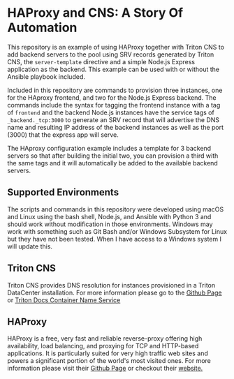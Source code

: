 # HAProxy and CNS: A Story Of Automation

This repository is an example of using HAProxy together with Triton CNS to add backend servers to the pool using SRV records generated by Triton CNS, the `server-template` directive and a simple Node.js Express application as the backend. This example can be used with or without the Ansible playbook included.

Included in this repository are commands to provision three instances, one for the HAproxy frontend, and two for the Node.js Express backend.  The commands include the syntax for tagging the frontend instance with a tag of `frontend` and the backend Node.js instances have the service tags of `_backend._tcp:3000` to generate an SRV record that will advertise the DNS name and resulting IP address of the backend instances as well as the port (3000) that the express app will serve.

The HAproxy configuration example includes a template for 3 backend servers so that after building the initial two, you can provision a third with the same tags and it will automatically be added to the available backend servers.

## Supported Environments

The scripts and commands in this repository were developed using macOS and Linux using the bash shell, Node.js, and Ansible with Python 3 and should work without modification in those environments. Windows may work with something such as Git Bash and/or Windows Subsystem for Linux but they have not been tested. When I have access to a Windows system I will update this.

## Triton CNS

Triton CNS provides DNS resolution for instances provisioned in a Triton DataCenter installation. For more information please go to the [Github Page](https://github.com/TritonDataCenter/triton-cns) or [Triton Docs Container Name Service](https://docs.tritondatacenter.com/public-cloud/network/cns)

## HAProxy

HAProxy is a free, very fast and reliable reverse-proxy offering high availability, load balancing, and proxying for TCP and HTTP-based applications. It is particularly suited for very high traffic web sites and powers a significant portion of the world's most visited ones. For more information please visit their [Github Page](https://github.com/haproxy/haproxy) or checkout their [website.](https://github.com/haproxy/haproxy)